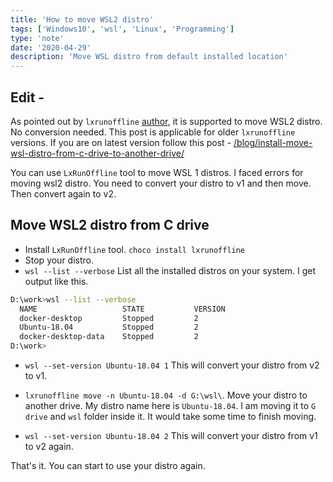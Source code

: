 ```yaml
---
title: 'How to move WSL2 distro'
tags: ['Windows10', 'wsl', 'Linux', 'Programming']
type: 'note'
date: '2020-04-29'
description: 'Move WSL distro from default installed location'
---
```


## Edit -
As pointed out by `lxrunoffline` [author](https://github.com/DDoSolitary/LxRunOffline/issues/90), it is supported to move WSL2 distro. No conversion needed. This post is applicable for older `lxrunoffline` versions. If you are on latest version follow this post - [/blog/install-move-wsl-distro-from-c-drive-to-another-drive/](/blog/install-move-wsl-distro-from-c-drive-to-another-drive/)

You can use `LxRunOffline` tool to move WSL 1 distros. I faced errors for moving wsl2 distro. You need to convert your distro to v1 and then move. Then convert again to v2.

## Move WSL2 distro from C drive
* Install `LxRunOffline` tool. `choco install lxrunoffline`
* Stop your distro.
* `wsl --list --verbose` List all the installed distros on your system. I get output like this.
```bash
D:\work>wsl --list --verbose
  NAME                   STATE           VERSION
  docker-desktop         Stopped         2
  Ubuntu-18.04           Stopped         2
  docker-desktop-data    Stopped         2
D:\work>
```
* `wsl --set-version Ubuntu-18.04 1` This will convert your distro from v2 to v1.
* `lxrunoffline move -n Ubuntu-18.04 -d G:\wsl\`. Move your distro to another drive. My distro name here is `Ubuntu-18.04`. I am moving it to `G drive` and `wsl` folder inside it. It would take some time to finish moving.

* `wsl --set-version Ubuntu-18.04 2` This will convert your distro from v1 to v2 again.

That's it. You can start to use your distro again.


